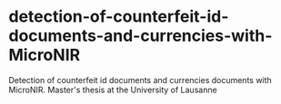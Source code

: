 # detection-of-counterfeit-id-documents-and-currencies-with-MicroNIR
Detection of counterfeit id documents and currencies documents with MicroNIR. Master's thesis at the University of Lausanne
